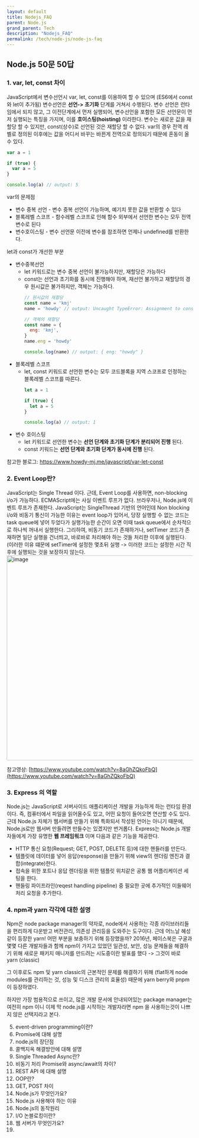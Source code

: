 ```yaml
---
layout: default
title: Nodejs_FAQ
parent: Node.js
grand_parent: Tech
description: "Nodejs_FAQ"
permalink: /tech/node-js/node-js-faq
---
```


## Node.js 50문 50답 
### 1. var, let, const 차이
JavaScript에서 변수선언시 var, let, const를 이용하여 할 수 있으며 (ES6에서 const와 let이 추가됨) 변수선언은 **선언-> 초기화** 단계를 거쳐서 수행된다. 
변수 선언은 런타임에서 되지 않고, 그 이전단계에서 먼저 실행되어, 변수선언을 포함한 모든 선언문이 먼저 실행되는 특징을 가지며, 이를 **호이스팅(hoisting)** 이라한다.
변수는 새로운 값을 재할당 할 수 있지만, const(상수)로 선언된 것은 재할당 할 수 없다. 
var의 경우 전역 레벨로 정의된 이후에는 값을 어디서 바꾸는 바뀐게 전역으로 정의되기 때문에 혼동이 올 수 있다. 
```js
var a = 1

if (true) {
  var a = 5
}

console.log(a) // output: 5
```
var의 문제점
- 변수 중복 선언 - 변수 중복 선언이 가능하며, 예기치 못한 값을 반환할 수 있다
- 블록레벨 스코프 - 함수레벨 스코프로 인해 함수 외부에서 선언한 변수는 모두 전역 변수로 된다
- 변수호이스팅 - 변수 선언문 이전에 변수를 참조하면 언제나 undefined를 반환한다.

let과 const가 개선한 부분 
- 변수중복선언 
    - let 키워드로는 변수 중복 선언이 불가능하지만, 재할당은 가능하다
    - const는 선언과 초기화를 동시에 진행해야 하며, 재선언 불가하고 재할당의 경우 원시값은 불가하지만, 객체는 가능하다. 
        ```js
        // 원시값의 재할당
        const name = 'kmj'
        name = 'howdy' // output: Uncaught TypeError: Assignment to constant variable.

        // 객체의 재할당
        const name = {
          eng: 'kmj',
        }
        name.eng = 'howdy'

        console.log(name) // output: { eng: "howdy" }
        ```
- 블록레벨 스코프
    - let, const 키워드로 선언한 변수는 모두 코드블록을 지역 스코프로 인정하는 블록레벨 스코프를 따른다.
        ```js
        let a = 1

        if (true) {
          let a = 5
        }

        console.log(a) // output: 1
        ```
- 변수 호이스팅 
    - let 키워드로 선언한 변수는 **선언 단계와 초기화 단계가 분리되어 진행** 된다.
    - const 키워드는 **선언 단계와 초기화 단계가 동시에 진행** 된다. 

참고한 블로그: https://www.howdy-mj.me/javascript/var-let-const

### 2. Event Loop란?
JavaScript는 Single Thread 이다. 근데, Event Loop를 사용하면, non-blocking i/o가 가능하다. 
ECMAScript에는 사실 이벤트 루프가 없다. 브라우저나, Node.js에 이벤트 루프가 존재한다. 
JavaScript는 SingleThread 기반의 언어인데 Non blocking i/o와 비동기 통신이 가능한 이유는 event loop가 있어서, 당장 실행할 수 없는 코드는 task queue에 넣어 두었다가
실행가능한 순간이 오면 이때 task queue에서 순차적으로 하나씩 꺼내서 실행한다.
그리하여, 비동기 코드가 존재하거나, setTimer 코드가 존재하면 일단 실행을 건너띄고, 바로바로 처리해야 하는 것들 처리한 이후에 실행된다.
(이러한 이유 떄문에 setTimer에 설정한 몇초뒤 실행 -> 이러한 코드는 설정한 시간 직후에 실행되는 것을 보장하지 않는다. 
<img width="554" alt="image" src="https://user-images.githubusercontent.com/39396725/198592635-60db6794-02fc-486d-81b0-86017588fb53.png">

참고영상: [https://www.youtube.com/watch?v=8aGhZQkoFbQ](https://www.youtube.com/watch?v=8aGhZQkoFbQ)

### 3. Express 의 역할 
Node.js는 JavaScript로 서버사이드 애플리케이션 개발을 가능하게 하는 런타임 환경이다. 즉, 컴퓨터에서 파일을 읽어올수도 있고, 어떤 요청이 들어오면 연산할 수도 있다.
근데 Node.js 자체가 웹서버를 만들기 위해 특화되서 작성된 언어는 아니기 때문에, Node.js로만 웹서버 만들려면 만들수는 있겠지만 번거롭다.
Express는 Node.js 개발자들에게 가장 유명한 **웹 프레임워크** 이며 다음과 같은 기능을 제공한다. 
- HTTP 통신 요청(Request; GET, POST, DELETE 등)에 대한 핸들러를 만든다.
- 템플릿에 데이터를 넣어 응답(response)을 만들기 위해 view의 렌더링 엔진과 결합(integrate)한다.
- 접속을 위한 포트나 응답 렌더링을 위한 템플릿 위치같은 공통 웹 어플리케이션 세팅을 한다.
- 핸들링 파이프라인(reqest handling pipeline) 중 필요한 곳에 추가적인 미들웨어 처리 요청을 추가한다.

### 4. npm과 yarn 각각에 대한 설명
Npm은 node package manager의 약자로, node에서 사용하는 각종 라이브러리들을 편리하게 다운받고 버전관리, 의존성 관리등을 도와주는 도구이다.
근데 어느날 혜성같이 등장한 yarn! 어떤 부분을 보충하기 위해 등장했을까?
2016년, 페이스북은 구굴과 몇몇 다른 개발자들과 함께 npm이 가지고 있었던 일관성, 보안, 성능 문제들을 해결하기 위해 새로운 패키지 매니저를 만드려는 시도중이란 발표를 했다 -> 그것이 바로 yarn (classic)

그 이후로도 npm 및 yarn classic의 근본적인 문제를 해결하기 위해 (flat하게 node modules를 관리하는 것, 성능 및 디스크 관리의 효율성) 때문에 yarn berry와 pnpm이 등장하였다.

하지만 가장 범용적으로 쓰이고, 많은 개발 문서에 안내되어있는 package manager는 여전히 npm 이니 이제 막 node.js를 시작하는 개발자라면 npm 을 사용하는것이 나쁘지 않은 선택지라고 본다. 

5. event-driven programming이란?
6. Promise에 대해 설명
7. node.js의 장단점
8. 콜백지옥 해결방안에 대해 설명
9. Single Threaded Async란?
10. 비동기 처리 Promise와 async/await의 차이?
11. REST API 에 대해 설명
12. OOP란?
13. GET, POST 차이
14. Node.js가 무엇인가요?
15. Node.js 사용해야 하는 이유
16. Node.js의 동작원리
17. I/O 논블로킹이란?
18. 웹 서버가 무엇인가요?
19. 
